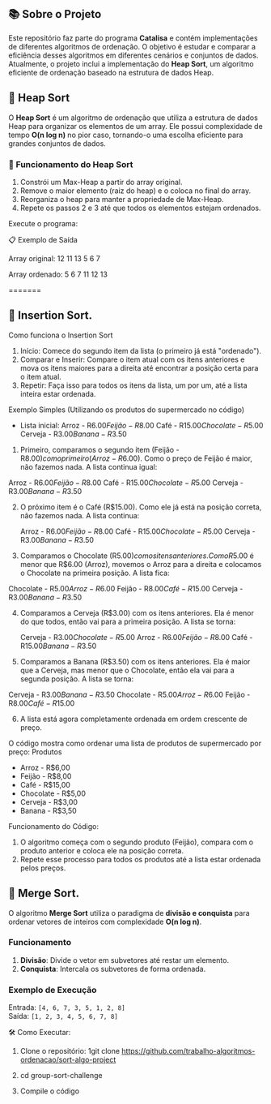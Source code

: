 ## 📚 Sobre o Projeto

Este repositório faz parte do programa **Catalisa** e contém implementações de diferentes algoritmos de ordenação. O objetivo é estudar e comparar a eficiência desses algoritmos em diferentes cenários e conjuntos de dados. Atualmente, o projeto inclui a implementação do **Heap Sort**, um algoritmo eficiente de ordenação baseado na estrutura de dados Heap.

## 🚀 Heap Sort

O **Heap Sort** é um algoritmo de ordenação que utiliza a estrutura de dados Heap para organizar os elementos de um array. Ele possui complexidade de tempo **O(n log n)** no pior caso, tornando-o uma escolha eficiente para grandes conjuntos de dados.

### 🧩 Funcionamento do Heap Sort

1. Constrói um Max-Heap a partir do array original.
2. Remove o maior elemento (raiz do heap) e o coloca no final do array.
3. Reorganiza o heap para manter a propriedade de Max-Heap.
4. Repete os passos 2 e 3 até que todos os elementos estejam ordenados.

Execute o programa:

📋 Exemplo de Saída

Array original: 12 11 13 5 6 7 

Array ordenado: 5 6 7 11 12 13

=======

## 🚀 Insertion Sort.

Como funciona o Insertion Sort
1. Início: Comece do segundo item da lista (o primeiro já está "ordenado").
2. Comparar e Inserir: Compare o item atual com os itens anteriores e mova os itens maiores para a direita até encontrar a posição certa para o item atual.
3. Repetir: Faça isso para todos os itens da lista, um por um, até a lista inteira estar ordenada.

Exemplo Simples (Utilizando os produtos do supermercado no código)

- Lista inicial: 
  Arroz - R$6.00
  Feijão - R$8.00
  Café - R$15.00
  Chocolate - R$5.00
  Cerveja - R$3.00
  Banana - R$3.50
 
1. Primeiro, comparamos o segundo item (Feijão - R$8.00) com o primeiro (Arroz - R$6.00). Como o preço de Feijão é maior, não fazemos nada. A lista continua igual: 

  Arroz - R$6.00
   Feijão - R$8.00
   Café - R$15.00
   Chocolate - R$5.00
   Cerveja - R$3.00
   Banana - R$3.50
   
2. O próximo item é o Café (R$15.00). Como ele já está na posição correta, não fazemos nada. A lista continua:

   Arroz - R$6.00
   Feijão - R$8.00
   Café - R$15.00
   Chocolate - R$5.00
   Cerveja - R$3.00
   Banana - R$3.50
 
3. Comparamos o Chocolate (R$5.00) com os itens anteriores. Como R$5.00 é menor que R$6.00 (Arroz), movemos o Arroz para a direita e colocamos o Chocolate na primeira posição. A lista fica:

  Chocolate - R$5.00
   Arroz - R$6.00
   Feijão - R$8.00
   Café - R$15.00
   Cerveja - R$3.00
   Banana - R$3.50

4. Comparamos a Cerveja (R$3.00) com os itens anteriores. Ela é menor do que todos, então vai para a primeira posição. A lista se torna:

   Cerveja - R$3.00
   Chocolate - R$5.00
   Arroz - R$6.00
   Feijão - R$8.00
   Café - R$15.00
   Banana - R$3.50
 
5. Comparamos a Banana (R$3.50) com os itens anteriores. Ela é maior que a Cerveja, mas menor que o Chocolate, então ela vai para a segunda posição. A lista se torna:

  Cerveja - R$3.00
   Banana - R$3.50
   Chocolate - R$5.00
   Arroz - R$6.00
   Feijão - R$8.00
   Café - R$15.00

6. A lista está agora completamente ordenada em ordem crescente de preço.

O código mostra como ordenar uma lista de produtos de supermercado por preço:
Produtos
- Arroz - R$6,00
- Feijão - R$8,00
- Café - R$15,00
- Chocolate - R$5,00
- Cerveja - R$3,00
- Banana - R$3,50

Funcionamento do Código:
1. O algoritmo começa com o segundo produto (Feijão), compara com o produto anterior e coloca ele na posição correta.
2. Repete esse processo para todos os produtos até a lista estar ordenada pelos preços.

## 🚀 Merge Sort.

O algoritmo **Merge Sort** utiliza o paradigma de **divisão e conquista** para ordenar vetores de inteiros com complexidade **O(n log n)**.

### Funcionamento
1. **Divisão**: Divide o vetor em subvetores até restar um elemento.
2. **Conquista**: Intercala os subvetores de forma ordenada.

### Exemplo de Execução
Entrada: `[4, 6, 7, 3, 5, 1, 2, 8]`  
Saída: `[1, 2, 3, 4, 5, 6, 7, 8]`

🛠️ Como Executar:

1. Clone o repositório:
1git clone https://github.com/trabalho-algoritmos-ordenacao/sort-algo-project

2. cd group-sort-challenge

3. Compile o código
